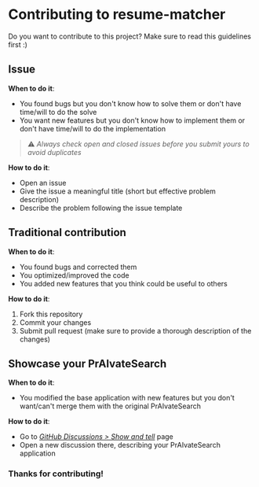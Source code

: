 # Contributing to resume-matcher

Do you want to contribute to this project? Make sure to read this guidelines first :)

## Issue

**When to do it**:

- You found bugs but you don't know how to solve them or don't have time/will to do the solve
- You want new features but you don't know how to implement them or don't have time/will to do the implementation

> ⚠️ _Always check open and closed issues before you submit yours to avoid duplicates_

**How to do it**:

- Open an issue
- Give the issue a meaningful title (short but effective problem description)
- Describe the problem following the issue template

## Traditional contribution

**When to do it**:

- You found bugs and corrected them
- You optimized/improved the code
- You added new features that you think could be useful to others

**How to do it**:

1. Fork this repository
2. Commit your changes
3. Submit pull request (make sure to provide a thorough description of the changes)


## Showcase your PrAIvateSearch

**When to do it**:

- You modified the base application with new features but you don't want/can't merge them with the original PrAIvateSearch

**How to do it**:

- Go to [_GitHub Discussions > Show and tell_](https://github.com/AstraBert/PrAIvateSearch/discussions/categories/show-and-tell) page
- Open a new discussion there, describing your PrAIvateSearch application

### Thanks for contributing!